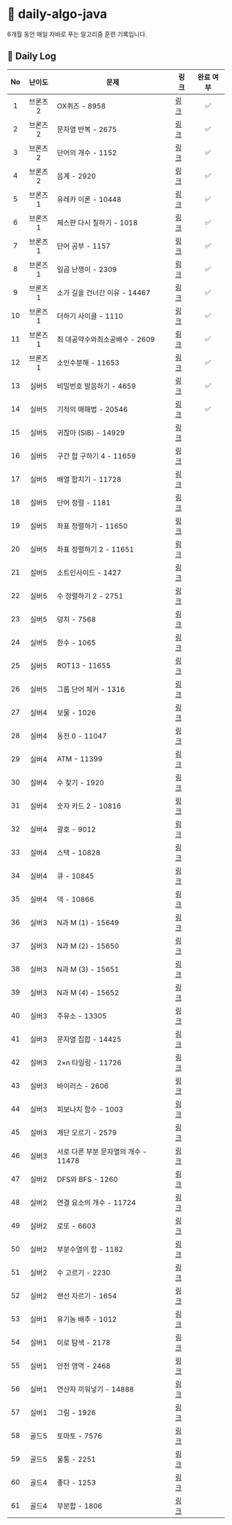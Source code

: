# 📘 daily-algo-java

6개월 동안 매일 자바로 푸는 알고리즘 훈련 기록입니다.

## 📅 Daily Log

| No | 난이도 | 문제 | 링크 | 완료 여부 |
|:--:|:------:|------|------|:-----:|
| 1 | 브론즈2 | OX퀴즈 - 8958 | [링크](https://www.acmicpc.net/problem/8958) | ✅ |
| 2 | 브론즈2 | 문자열 반복 - 2675 | [링크](https://www.acmicpc.net/problem/2675) | ✅ |
| 3 | 브론즈2 | 단어의 개수 - 1152 | [링크](https://www.acmicpc.net/problem/1152) | ✅ |
| 4 | 브론즈2 | 음계 - 2920 | [링크](https://www.acmicpc.net/problem/2920) | ✅ |
| 5 | 브론즈1 | 유레카 이론 - 10448 | [링크](https://www.acmicpc.net/problem/10448) | ✅ |
| 6 | 브론즈1 | 체스판 다시 칠하기 - 1018 | [링크](https://www.acmicpc.net/problem/1018) | ✅ |
| 7 | 브론즈1 | 단어 공부 - 1157 | [링크](https://www.acmicpc.net/problem/1157) | ✅ |
| 8 | 브론즈1 | 일곱 난쟁이 - 2309 | [링크](https://www.acmicpc.net/problem/2309) | ✅ |
| 9 | 브론즈1 | 소가 길을 건너간 이유 - 14467 | [링크](https://www.acmicpc.net/problem/14467) | ✅ |
| 10 | 브론즈1 | 더하기 사이클 - 1110 | [링크](https://www.acmicpc.net/problem/1110) | ✅ |
| 11 | 브론즈1 | 최 대공약수와최소공배수 - 2609 | [링크](https://www.acmicpc.net/problem/2609) | ✅ |
| 12 | 브론즈1 | 소인수분해 - 11653 | [링크](https://www.acmicpc.net/problem/11653) | ✅ |
| 13 | 실버5 | 비밀번호 발음하기 - 4659 | [링크](https://www.acmicpc.net/problem/4659) | ✅ |
| 14 | 실버5 | 기적의 매매법 - 20546 | [링크](https://www.acmicpc.net/problem/20546) | ✅ |
| 15 | 실버5 | 귀찮아 (SIB) - 14929 | [링크](https://www.acmicpc.net/problem/14929) |  |
| 16 | 실버5 | 구간 합 구하기 4 - 11659 | [링크](https://www.acmicpc.net/problem/11659) |  |
| 17 | 실버5 | 배열 합치기 - 11728 | [링크](https://www.acmicpc.net/problem/11728) |  |
| 18 | 실버5 | 단어 정렬 - 1181 | [링크](https://www.acmicpc.net/problem/1181) |  |
| 19 | 실버5 | 좌표 정렬하기 - 11650 | [링크](https://www.acmicpc.net/problem/11650) |  |
| 20 | 실버5 | 좌표 정렬하기 2 - 11651 | [링크](https://www.acmicpc.net/problem/11651) |  |
| 21 | 실버5 | 소트인사이드 - 1427 | [링크](https://www.acmicpc.net/problem/1427) |  |
| 22 | 실버5 | 수 정렬하기 2 - 2751 | [링크](https://www.acmicpc.net/problem/2751) |  |
| 23 | 실버5 | 덩치 - 7568 | [링크](https://www.acmicpc.net/problem/7568) |  |
| 24 | 실버5 | 한수 - 1065 | [링크](https://www.acmicpc.net/problem/1065) |  |
| 25 | 실버5 | ROT13 - 11655 | [링크](https://www.acmicpc.net/problem/11655) |  |
| 26 | 실버5 | 그룹 단어 체커 - 1316 | [링크](https://www.acmicpc.net/problem/1316) |  |
| 27 | 실버4 | 보물 - 1026 | [링크](https://www.acmicpc.net/problem/1026) |  |
| 28 | 실버4 | 동전 0 - 11047 | [링크](https://www.acmicpc.net/problem/11047) |  |
| 29 | 실버4 | ATM - 11399 | [링크](https://www.acmicpc.net/problem/11399) |  |
| 30 | 실버4 | 수 찾기 - 1920 | [링크](https://www.acmicpc.net/problem/1920) |  |
| 31 | 실버4 | 숫자 카드 2 - 10816 | [링크](https://www.acmicpc.net/problem/10816) |  |
| 32 | 실버4 | 괄호 - 9012 | [링크](https://www.acmicpc.net/problem/9012) |  |
| 33 | 실버4 | 스택 - 10828 | [링크](https://www.acmicpc.net/problem/10828) |  |
| 34 | 실버4 | 큐 - 10845 | [링크](https://www.acmicpc.net/problem/10845) |  |
| 35 | 실버4 | 덱 - 10866 | [링크](https://www.acmicpc.net/problem/10866) |  |
| 36 | 실버3 | N과 M (1) - 15649 | [링크](https://www.acmicpc.net/problem/15649) |  |
| 37 | 실버3 | N과 M (2) - 15650 | [링크](https://www.acmicpc.net/problem/15650) |  |
| 38 | 실버3 | N과 M (3) - 15651 | [링크](https://www.acmicpc.net/problem/15651) |  |
| 39 | 실버3 | N과 M (4) - 15652 | [링크](https://www.acmicpc.net/problem/15652) |  |
| 40 | 실버3 | 주유소 - 13305 | [링크](https://www.acmicpc.net/problem/13305) |  |
| 41 | 실버3 | 문자열 집합 - 14425 | [링크](https://www.acmicpc.net/problem/14425) |  |
| 42 | 실버3 | 2×n 타일링 - 11726 | [링크](https://www.acmicpc.net/problem/11726) |  |
| 43 | 실버3 | 바이러스 - 2606 | [링크](https://www.acmicpc.net/problem/2606) |  |
| 44 | 실버3 | 피보나치 함수 - 1003 | [링크](https://www.acmicpc.net/problem/1003) |  |
| 45 | 실버3 | 계단 오르기 - 2579 | [링크](https://www.acmicpc.net/problem/2579) |  |
| 46 | 실버3 | 서로 다른 부분 문자열의 개수 - 11478 | [링크](https://www.acmicpc.net/problem/11478) |  |
| 47 | 실버2 | DFS와 BFS - 1260 | [링크](https://www.acmicpc.net/problem/1260) |  |
| 48 | 실버2 | 연결 요소의 개수 - 11724 | [링크](https://www.acmicpc.net/problem/11724) |  |
| 49 | 실버2 | 로또 - 6603 | [링크](https://www.acmicpc.net/problem/6603) |  |
| 50 | 실버2 | 부분수열의 합 - 1182 | [링크](https://www.acmicpc.net/problem/1182) |  |
| 51 | 실버2 | 수 고르기 - 2230 | [링크](https://www.acmicpc.net/problem/2230) |  |
| 52 | 실버2 | 랜선 자르기 - 1654 | [링크](https://www.acmicpc.net/problem/1654) |  |
| 53 | 실버1 | 유기농 배추 - 1012 | [링크](https://www.acmicpc.net/problem/1012) |  |
| 54 | 실버1 | 미로 탐색 - 2178 | [링크](https://www.acmicpc.net/problem/2178) |  |
| 55 | 실버1 | 안전 영역 - 2468 | [링크](https://www.acmicpc.net/problem/2468) |  |
| 56 | 실버1 | 연산자 끼워넣기 - 14888 | [링크](https://www.acmicpc.net/problem/14888) |  |
| 57 | 실버1 | 그림 - 1926 | [링크](https://www.acmicpc.net/problem/1926) |  |
| 58 | 골드5 | 토마토 - 7576 | [링크](https://www.acmicpc.net/problem/7576) |  |
| 59 | 골드5 | 물통 - 2251 | [링크](https://www.acmicpc.net/problem/2251) |  |
| 60 | 골드4 | 좋다 - 1253 | [링크](https://www.acmicpc.net/problem/1253) |  |
| 61 | 골드4 | 부분합 - 1806 | [링크](https://www.acmicpc.net/problem/1806) |  |

